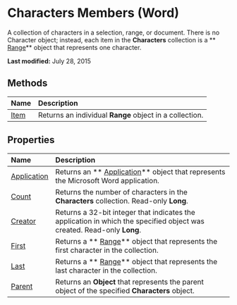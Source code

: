 
# Characters Members (Word)
A collection of characters in a selection, range, or document. There is no Character object; instead, each item in the  **Characters** collection is a ** [Range](15a7a1c4-5f3f-5b6e-60e9-29688de3f274.md)** object that represents one character.

 **Last modified:** July 28, 2015


## Methods



|**Name**|**Description**|
|:-----|:-----|
| [Item](43b5513c-401c-fde6-2816-c7ad674c9829.md)|Returns an individual  **Range** object in a collection.|

## Properties



|**Name**|**Description**|
|:-----|:-----|
| [Application](931036f9-ee14-4de2-0a83-678dfdc946ee.md)|Returns an  ** [Application](d1cf6f8f-4e88-bf01-93b4-90a83f79cb44.md)** object that represents the Microsoft Word application.|
| [Count](6423eb0f-9342-d5b5-b5d4-c363d79274b3.md)|Returns the number of characters in the  **Characters** collection. Read-only **Long**.|
| [Creator](d8bed9e7-237a-4049-79d1-1d68cc9ca0f1.md)|Returns a 32-bit integer that indicates the application in which the specified object was created. Read-only  **Long**.|
| [First](39622b1b-71fa-09b4-c7c5-84403a33249a.md)|Returns a  ** [Range](15a7a1c4-5f3f-5b6e-60e9-29688de3f274.md)** object that represents the first character in the collection.|
| [Last](465bc555-2310-4309-79fb-f5b1e560f54f.md)|Returns a  ** [Range](15a7a1c4-5f3f-5b6e-60e9-29688de3f274.md)** object that represents the last character in the collection.|
| [Parent](dcbb2a77-bf82-97c9-1396-81b43ae49377.md)|Returns an  **Object** that represents the parent object of the specified **Characters** object.|
